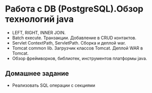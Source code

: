 ﻿Работа с DB (PostgreSQL).Обзор технологий java
==============================================

* LEFT, RIGHT, INNER JOIN.
* Batch execute. Транзакции. Добавление в CRUD контактов.
* Servlet ContextPath, ServletPath. Сборка и деплой war.
* Tomcat common lib. Загрузчик классов Tomcat. Деплой WAR в Tomcat.
* Обзор фреймворков, библиотек, инструментов платформы java.

Домашнее задание
----------------
* Реализовать SQL операции с секциями





